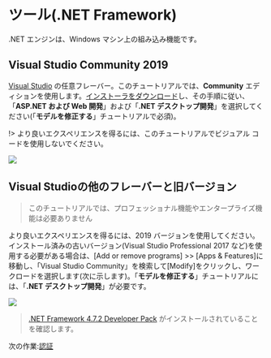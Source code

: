 # ツール(.NET Framework)

.NET エンジンは、Windows マシン上の組み込み機能です。

## Visual Studio Community 2019

[Visual Studio](https://visualstudio.microsoft.com/vs/) の任意フレーバー。このチュートリアルでは、**Community** エディションを使用します。[インストーラをダウンロード](https://visualstudio.microsoft.com/vs/)し、その手順に従い、「**ASP.NET および Web 開発**」および「**.NET デスクトップ開発**」を選択してください(「**モデルを修正する**」チュートリアルで必須)。

!> より良いエクスペリエンスを得るには、このチュートリアルでビジュアル コードを使用しないでください。

![](_media/net/workloads_2019.png)


## Visual Studioの他のフレーバーと旧バージョン

> このチュートリアルでは、プロフェッショナル機能やエンタープライズ機能は必要ありません

より良いエクスペリエンスを得るには、2019 バージョンを使用してください。インストール済みの古いバージョン(Visual Studio Professional 2017 など)を使用する必要がある場合は、\[Add or remove programs] >> \[Apps & Features]に移動し、「Visual Studio Community」を検索して\[Modify]をクリックし、ワークロードを選択します(次に示します)。「**モデルを修正する**」チュートリアルには、「**.NET デスクトップ開発**」が必要です。

![](_media/net/workloads_2017.png)

> [.NET Framework 4.7.2 Developer Pack](https://dotnet.microsoft.com/download/dotnet-framework/net472) がインストールされていることを確認します。

次の作業:[認証](oauth/)